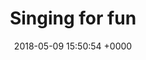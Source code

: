 ---
layout: activity
title: Singing for fun
description: You don't have to be a singer just willing to have a go! The group is informal and fun.
times:
- Thursday 1pm - 3pm
cost: £3
location: St George's Community Centre
signup: false
date: 2018-05-09 15:50:54 +0000
---